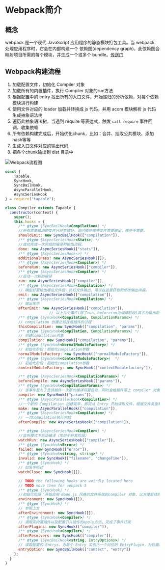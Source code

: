 # Webpack简介

## 概念

webpack 是一个现代 JavaScript 应用程序的静态模块打包工具。当 webpack 处理应用程序时，它会在内部构建一个 依赖图(dependency graph)，此依赖图会映射项目所需的每个模块，并生成一个或多个 bundle。[传送门](https://webpack.docschina.org/)

## Webpack构建流程

1. 加载配置文件，初始化 Compiler 对象
2. 加载所有的内置插件，执行 Compiler 对象的run方法
3. 根据配置中的 entry 找出所有的入口文件，开始递归的分析依赖，对每个依赖模块进行构建
4. 使用文件对应的 loader 加载并转换成 js 代码，并用 acom 模块解析 js 代码生成抽象语法树
5. 遍历此抽象语法树，当遇到 require 等表达式，触发 `call require` 事件回调，收集依赖
6. 所有依赖构建完成后，开始优化chunk，比如：合并、抽取公共模块、添加hash等等
7. 生成入口文件对应的输出代码
8. 把各个chunk输出到 dist 目录中

![Webpack流程图](https://image-static.segmentfault.com/409/704/4097041329-5bb819bb224a7_articlex)

```js
const {
    Tapable,
    SyncHook,
    SyncBailHook,
    AsyncParallelHook,
    AsyncSeriesHook
} = require("tapable");

class Compiler extends Tapable {
  constructor(context) {
    super();
    this.hooks = {
      /** @type {SyncBailHook<Compilation>} */
      //所有需要输出的文件已经生成好，询问插件哪些文件需要输出，哪些不需要。
      shouldEmit: new SyncBailHook(["compilation"]),
      /** @type {AsyncSeriesHook<Stats>} */
      //成功完成一次完成的编译和输出流程。
      done: new AsyncSeriesHook(["stats"]),
      /** @type {AsyncSeriesHook<>} */
      additionalPass: new AsyncSeriesHook([]),
      /** @type {AsyncSeriesHook<Compiler>} */
      beforeRun: new AsyncSeriesHook(["compiler"]),
      /** @type {AsyncSeriesHook<Compiler>} */
      //启动一次新的编译
      run: new AsyncSeriesHook(["compiler"]),
      /** @type {AsyncSeriesHook<Compilation>} */
      // 确定好要输出哪些文件后，执行文件输出，可以在这里获取和修改输出内容。
      emit: new AsyncSeriesHook(["compilation"]),
      /** @type {AsyncSeriesHook<Compilation>} */
      // 输出完毕
      afterEmit: new AsyncSeriesHook(["compilation"]),
                    // 以上几个事件(除了run，beforerun为编译阶段)其余为输出阶段的事件
      /** @type {SyncHook<Compilation, CompilationParams>} */
      // compilation 创建之前挂载插件的过程
      thisCompilation: new SyncHook(["compilation", "params"]),
      /** @type {SyncHook<Compilation, CompilationParams>} */
      // 创建compilation对象
      compilation: new SyncHook(["compilation", "params"]),
      /** @type {SyncHook<NormalModuleFactory>} */
      // 初始化阶段：初始化compilation参数
      normalModuleFactory: new SyncHook(["normalModuleFactory"]),
      /** @type {SyncHook<ContextModuleFactory>}  */
      // 初始化阶段：初始化compilation参数
      contextModuleFactory: new SyncHook(["contextModulefactory"]),

      /** @type {AsyncSeriesHook<CompilationParams>} */
      beforeCompile: new AsyncSeriesHook(["params"]),
      /** @type {SyncHook<CompilationParams>} */
      // 该事件是为了告诉插件一次新的编译将要启动，同时会给插件带上 compiler 对象
      compile: new SyncHook(["params"]),
      /** @type {AsyncParallelHook<Compilation>} */
      //一个新的 Compilation 创建完毕，即将从 Entry 开始读取文件，根据文件类型和配置的 Loader 对文件进行编译，编译完后再找出该文件依赖的文件，递归的编译和解析。
      make: new AsyncParallelHook(["compilation"]),
      /** @type {AsyncSeriesHook<Compilation>} */
      // 一次Compilation执行完成
      afterCompile: new AsyncSeriesHook(["compilation"]),

      /** @type {AsyncSeriesHook<Compiler>} */
      //监听模式下启动编译（常用于开发阶段）
      watchRun: new AsyncSeriesHook(["compiler"]),
      /** @type {SyncHook<Error>} */
      failed: new SyncHook(["error"]),
      /** @type {SyncHook<string, string>} */
      invalid: new SyncHook(["filename", "changeTime"]),
      /** @type {SyncHook} */
      // 如名字所述
      watchClose: new SyncHook([]),

      // TODO the following hooks are weirdly located here
      // TODO move them for webpack 5
      /** @type {SyncHook} */
      //初始化阶段：开始应用 Node.js 风格的文件系统到compiler 对象，以方便后续的文件寻找和读取。
      environment: new SyncHook([]),
      /** @type {SyncHook} */
      // 参照上文
      afterEnvironment: new SyncHook([]),
      /** @type {SyncHook<Compiler>} */
      // 调用完内置插件以及配置引入插件的apply方法，完成了事件订阅
      afterPlugins: new SyncHook(["compiler"]),
      /** @type {SyncHook<Compiler>} */
      afterResolvers: new SyncHook(["compiler"]),
      /** @type {SyncBailHook<string, EntryOptions>} */
      // 读取配置的 Entrys，为每个 Entry 实例化一个对应的 EntryPlugin，为后面该 Entry 的递归解析工作做准备。
      entryOption: new SyncBailHook(["context", "entry"])
    };
  }
}
```